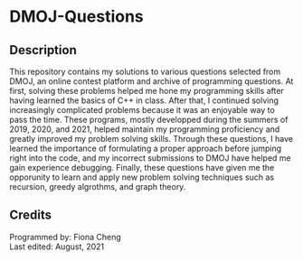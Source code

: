 # DMOJ-Questions

## Description
This repository contains my solutions to various questions selected from DMOJ, an online contest platform and archive of programming questions. At first, solving these problems helped me hone my programming skills after having learned the basics of C++ in class. After that, I continued solving increasingly complicated problems because it was an enjoyable way to pass the time. These programs, mostly developped during the summers of 2019, 2020, and 2021, helped maintain my programming proficiency and greatly improved my problem solving skills. Through these questions, I have learned the importance of formulating a proper approach before jumping right into the code, and my incorrect submissions to DMOJ have helped me gain experience debugging. Finally, these questions have given me the opporunity to learn and apply new problem solving techniques such as recursion, greedy algrothms, and graph theory.

## Credits
Programmed by: Fiona Cheng  
Last edited: August, 2021
